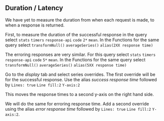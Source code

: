 ## Duration / Latency 

We have yet to measure the duration from when each request is made, to when a response is returned. 

First, to measure the duration of the successful response in the query select `stats` `timers` `response-api` `code` `2*` `mean`.  In the Functions for the same query select `transformNull()` `averageSeries()` `alias(2XX response time)`

The erroring responses are very similar. For this query select `stats` `timers` `response-api` `code` `5*` `mean`.  In the Functions for the same query select `transformNull()` `averageSeries()` `alias(5XX response time)`

Go to the _display_ tab and select series overrides. The first override will be for the successful response. Use the alias _success response time_ followed by `Lines: true` `Line fill:2` `Y-axis:2`

This moves the response times to a second y-axis on the right hand side.

We will do the same for erroring response time. Add a second override using the alias _error response time_ followed by `Lines: true` `Line fill:2` `Y-axis:2`.